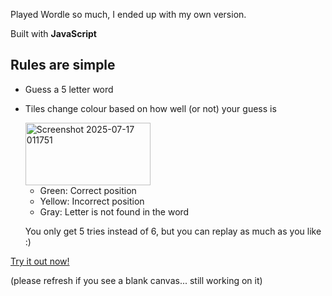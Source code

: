 Played Wordle so much, I ended up with my own version.

Built with **JavaScript**

## Rules are simple 
- Guess a 5 letter word
- Tiles change colour based on how well (or not) your guess is
  
  <img width="200" height="100" alt="Screenshot 2025-07-17 011751" src="https://github.com/user-attachments/assets/e372fcb3-fb8b-4c3f-9ecb-92b3f6964944" />
  
  - Green: Correct position
  - Yellow: Incorrect position
  - Gray: Letter is not found in the word

  You only get 5 tries instead of 6, but you can replay as much as you like :)

[Try it out now! ](https://maudeux.github.io/kwordle/wordle/) 

(please refresh if you see a blank canvas... still working on it)

